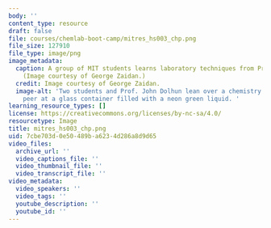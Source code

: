```yaml
---
body: ''
content_type: resource
draft: false
file: courses/chemlab-boot-camp/mitres_hs003_chp.png
file_size: 127910
file_type: image/png
image_metadata:
  caption: A group of MIT students learns laboratory techniques from Prof. John Dolhun.
    (Image courtesy of George Zaidan.)
  credit: Image courtesy of George Zaidan.
  image-alt: 'Two students and Prof. John Dolhun lean over a chemistry lab bench to
    peer at a glass container filled with a neon green liquid. '
learning_resource_types: []
license: https://creativecommons.org/licenses/by-nc-sa/4.0/
resourcetype: Image
title: mitres_hs003_chp.png
uid: 7cbe703d-0e50-489b-a623-4d286a8d9d65
video_files:
  archive_url: ''
  video_captions_file: ''
  video_thumbnail_file: ''
  video_transcript_file: ''
video_metadata:
  video_speakers: ''
  video_tags: ''
  youtube_description: ''
  youtube_id: ''
---
```

